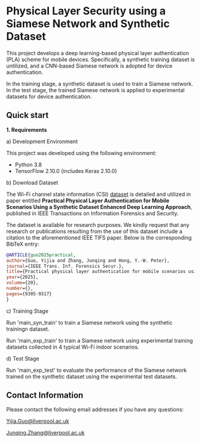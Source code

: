 # Physical Layer Security using a Siamese Network and Synthetic Dataset
This project develops a deep learning-based physical layer authentication (PLA) scheme for mobile devices. Specifically, a synthetic training dataset is untilized, and a CNN-based Siamese network is adopted for device authentication.

In the training stage, a synthetic dataset is used to train a Siamese network. In the test stage, the trained Siamese network is applied to experimental datasets for device authentication.

## Quick start
__1. Requirements__

a) Development Environment

This project was developed using the following environment:
- Python 3.8
- TensorFlow 2.10.0 (includes Keras 2.10.0)

b) Download Dataset

The Wi-Fi channel state information (CSI) [dataset](https://ieee-dataport.org/documents/wi-fi-channel-state-information-dataset-mobile-physical-layer-authentication) is detailed and utilized in paper entitled **Practical Physical Layer Authentication for Mobile Scenarios Using a Synthetic Dataset Enhanced Deep Learning Approach**, published in IEEE Transactions on Information Forensics and Security.

The dataset is available for research purposes. We kindly request that any research or publications resulting from the use of this dataset include a citation to the aforementioned IEEE TIFS paper. Below is the corresponding BibTeX entry:
```bibtex
@ARTICLE{guo2025practical,
author={Guo, Yijia and Zhang, Junqing and Hong, Y.-W. Peter},
journal={IEEE Trans. Inf. Forensics Secur.}, 
title={Practical physical layer authentication for mobile scenarios using a synthetic dataset enhanced deep learning approach}, 
year={2025},
volume={20},
number={},
pages={9305-9317}
}
```

c) Training Stage

Run 'main_syn_train' to train a Siamese network using the synthetic trainingn dataset.

Run 'main_exp_train' to train a Siamese network using experimental training datasets collected in 4 typical Wi-Fi indoor scenarios.

d) Test Stage

Run 'main_exp_test' to evaluate the performance of the Siamese network trained on the synthetic dataset using the experimental test datasets.

## Contact Information
Please contact the following email addresses if you have any questions:

Yijia.Guo@liverpool.ac.uk

Junqing.Zhang@liverpool.ac.uk